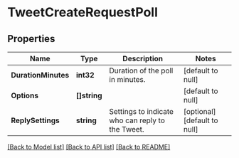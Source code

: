 # TweetCreateRequestPoll

## Properties
Name | Type | Description | Notes
------------ | ------------- | ------------- | -------------
**DurationMinutes** | **int32** | Duration of the poll in minutes. | [default to null]
**Options** | **[]string** |  | [default to null]
**ReplySettings** | **string** | Settings to indicate who can reply to the Tweet. | [optional] [default to null]

[[Back to Model list]](../README.md#documentation-for-models) [[Back to API list]](../README.md#documentation-for-api-endpoints) [[Back to README]](../README.md)

